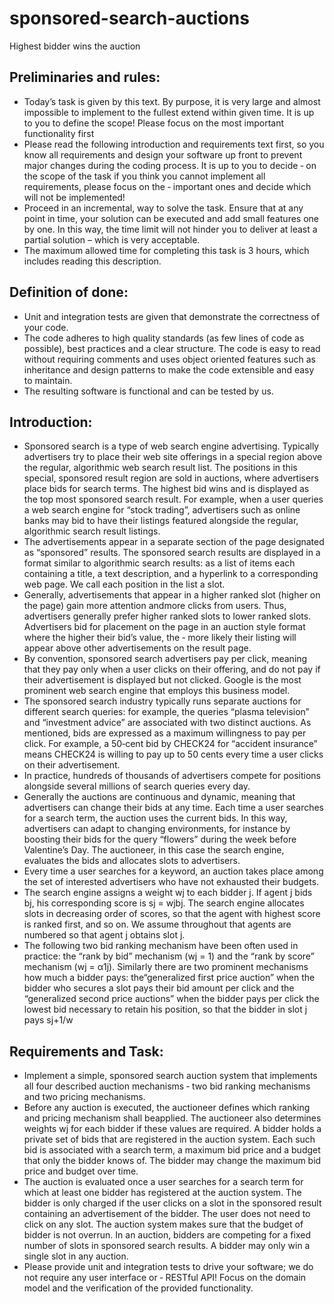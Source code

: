 # sponsored-search-auctions
Highest bidder wins the auction

## Preliminaries and rules:
  + Today’s task is given by this text. By purpose, it is very large and almost impossible to implement to the
  fullest extend within given time. It is up to you to define the scope! Please focus on the most important
  functionality first
  + Please read the following introduction and requirements text first, so you know all requirements and
    design your software up front to prevent major changes during the coding process. It is up to you to decide ‐
    on the scope of the task if you think you cannot implement all requirements, please focus on the ‐
    important ones and decide which will not be implemented!
  + Proceed in an incremental, way to solve the task. Ensure that at any point in time, your solution can be
    executed and add small features one by one. In this way, the time limit will not hinder you to deliver at
    least a partial solution – which is very acceptable.
  + The maximum allowed time for completing this task is 3 hours, which includes reading this description.

## Definition of done:
  + Unit and integration tests are given that demonstrate the correctness of your code. 
  + The code adheres to high quality standards (as few lines of code as possible), best practices and a
clear structure. The code is easy to read without requiring comments and uses object oriented
features such as inheritance and design patterns to make the code extensible and easy to maintain.
  + The resulting software is functional and can be tested by us.

## Introduction:

 + Sponsored search is a type of web search engine advertising. Typically advertisers try to place their web
site offerings in a special region above the regular, algorithmic web search result list. The positions in this
special, sponsored result region are sold in auctions, where advertisers place bids for search terms. The
highest bid wins and is displayed as the top most sponsored search result. For example, when a user
queries a web search engine for “stock trading”, advertisers such as online banks may bid to have their
listings featured alongside the regular, algorithmic search result listings.
 + The advertisements appear in a separate section of the page designated as “sponsored” results. The
sponsored search results are displayed in a format similar to algorithmic search results: as a list of items
each containing a title, a text description, and a hyperlink to a corresponding web page. We call each
position in the list a slot.
 + Generally, advertisements that appear in a higher ranked slot (higher on the page) gain more attention andmore clicks from users. Thus, advertisers generally prefer higher ranked slots to lower ranked slots.
Advertisers bid for placement on the page in an auction style format where the higher their bid’s value, the ‐
more likely their listing will appear above other advertisements on the result page.
 + By convention, sponsored search advertisers pay per click, meaning that they pay only when a user clicks
on their offering, and do not pay if their advertisement is displayed but not clicked. Google is the most
prominent web search engine that employs this business model.
 + The sponsored search industry typically runs separate auctions for different search queries: for example,
the queries “plasma television” and “investment advice” are associated with two distinct auctions.
As mentioned, bids are expressed as a maximum willingness to pay per click. For example, a 50‐cent bid
by CHECK24 for “accident insurance” means CHECK24 is willing to pay up to 50 cents every time a user
clicks on their advertisement.
 + In practice, hundreds of thousands of advertisers compete for positions alongside several millions of
search queries every day.
 + Generally the auctions are continuous and dynamic, meaning that advertisers can change their bids at any
time. Each time a user searches for a search term, the auction uses the current bids. In this way, advertisers
can adapt to changing environments, for instance by boosting their bids for the query “flowers” during the
week before Valentine’s Day. The auctioneer, in this case the search engine, evaluates the bids and
allocates slots to advertisers.
 + Every time a user searches for a keyword, an auction takes place among the set of interested advertisers
who have not exhausted their budgets.
 + The search engine assigns a weight wj to each bidder j. If agent j bids bj, his corresponding score is sj =
wjbj. The search engine allocates slots in decreasing order of scores, so that the agent with highest score is
ranked first, and so on. We assume throughout that agents are numbered so that agent j obtains slot j.
 + The following two bid ranking mechanism have been often used in practice: the “rank by bid” mechanism
(wj = 1) and the “rank by score” mechanism (wj = α1j). Similarly there are two prominent mechanisms
how much a bidder pays: the“generalized first price auction” when the bidder who secures a slot pays
their bid amount per click and the “generalized second price auctions” when the bidder pays per click the
lowest bid necessary to retain his position, so that the bidder in slot j pays sj+1/w

## Requirements and Task:
+ Implement a simple, sponsored search auction system that implements all four described auction
mechanisms ‐ two bid ranking mechanisms and two pricing mechanisms.
+ Before any auction is executed, the auctioneer defines which ranking and pricing mechanism shall beapplied. The auctioneer also determines weights wj for each bidder if these values are required. A bidder
holds a private set of bids that are registered in the auction system. Each such bid is associated with a
search term, a maximum bid price and a budget that only the bidder knows of. The bidder may change the
maximum bid price and budget over time.
+ The auction is evaluated once a user searches for a search term for which at least one bidder has registered
at the auction system. The bidder is only charged if the user clicks on a slot in the sponsored result
containing an advertisement of the bidder. The user does not need to click on any slot. The auction system
makes sure that the budget of bidder is not overrun. In an auction, bidders are competing for a fixed
number of slots in sponsored search results. A bidder may only win a single slot in any auction.
+ Please provide unit and integration tests to drive your software; we do not require any user interface or ‐
RESTful API! Focus on the domain model and the verification of the provided functionality.